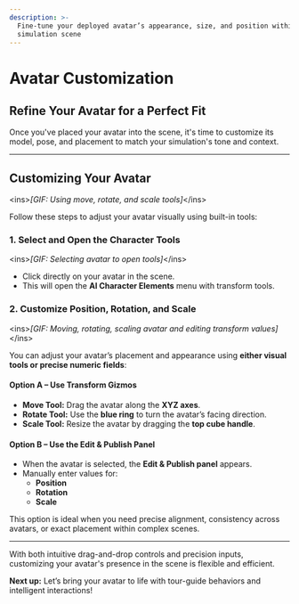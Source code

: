 ```yaml
---
description: >-
  Fine-tune your deployed avatar’s appearance, size, and position within your 3D
  simulation scene
---
```


# Avatar Customization

## **Refine Your Avatar for a Perfect Fit**

Once you've placed your avatar into the scene, it's time to customize its model, pose, and placement to match your simulation's tone and context.

***

## **Customizing Your Avatar**

\<ins>_\[GIF: Using move, rotate, and scale tools]_\</ins>

Follow these steps to adjust your avatar visually using built-in tools:

### **1. Select and Open the Character Tools**

\<ins>_\[GIF: Selecting avatar to open tools]_\</ins>

* Click directly on your avatar in the scene.
* This will open the **AI Character Elements** menu with transform tools.

### **2. Customize Position, Rotation, and Scale**

\<ins>_\[GIF: Moving, rotating, scaling avatar and editing transform values]_\</ins>

You can adjust your avatar’s placement and appearance using **either visual tools or precise numeric fields**:

#### **Option A – Use Transform Gizmos**

* **Move Tool:** Drag the avatar along the **XYZ axes**.
* **Rotate Tool:** Use the **blue ring** to turn the avatar’s facing direction.
* **Scale Tool:** Resize the avatar by dragging the **top cube handle**.

#### **Option B – Use the Edit & Publish Panel**

* When the avatar is selected, the **Edit & Publish panel** appears.
* Manually enter values for:
  * **Position**
  * **Rotation**
  * **Scale**

This option is ideal when you need precise alignment, consistency across avatars, or exact placement within complex scenes.

***

With both intuitive drag-and-drop controls and precision inputs, customizing your avatar's presence in the scene is flexible and efficient.

**Next up:** Let’s bring your avatar to life with tour-guide behaviors and intelligent interactions!
